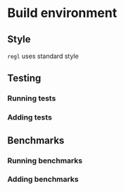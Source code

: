 # Build environment

## Style

`regl` uses standard style

## Testing

### Running tests

### Adding tests

## Benchmarks

### Running benchmarks

### Adding benchmarks
